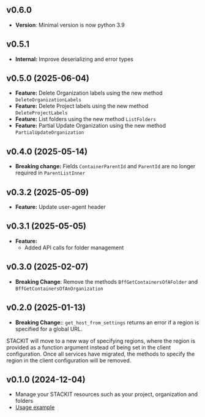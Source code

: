 ## v0.6.0
- **Version**: Minimal version is now python 3.9

## v0.5.1
- **Internal:** Improve deserializing and error types

## v0.5.0 (2025-06-04)
- **Feature:** Delete Organization labels using the new method `DeleteOrganizationLabels`
- **Feature:** Delete Project labels using the new method `DeleteProjectLabels`
- **Feature:** List folders using the new method `ListFolders`
- **Feature:** Partial Update Organization using the new method `PartialUpdateOrganization`

## v0.4.0 (2025-05-14)
- **Breaking change:** Fields `ContainerParentId` and `ParentId` are no longer required in `ParentListInner`

## v0.3.2 (2025-05-09)
- **Feature:** Update user-agent header

## v0.3.1 (2025-05-05)
- **Feature:**
  - Added API calls for folder management
  
## v0.3.0 (2025-02-07)

- **Breaking Change**: Remove the methods `BffGetContainersOfAFolder` and `BffGetContainersOfAnOrganization`

## v0.2.0 (2025-01-13)

- **Breaking Change:**: `get_host_from_settings` returns an error if a region is specified for a global URL.

STACKIT will move to a new way of specifying regions, where the region is provided as a function argument instead of being set in the client configuration. Once all services have migrated, the methods to specify the region in the client configuration will be removed.

## v0.1.0 (2024-12-04)

- Manage your STACKIT resources such as your project, organization and folders
- [Usage example](https://github.com/stackitcloud/stackit-sdk-python/tree/main/examples/resourcemanager)
